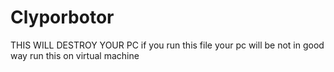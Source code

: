 # Clyporbotor
THIS WILL DESTROY YOUR PC
if you run this file your pc will be not in good way run this on virtual machine
